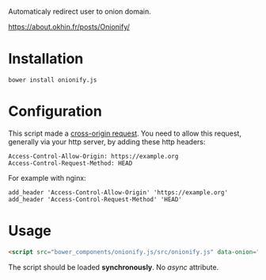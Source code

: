Automaticaly redirect user to onion domain.

<https://about.okhin.fr/posts/Onionify/>

# Installation

```
bower install onionify.js
```

# Configuration

This script made a [cross-origin
request](https://developer.mozilla.org/fr/docs/HTTP/Access_control_CORS). You
need to allow this request, generally via your http server, by adding these
http headers:

```
Access-Control-Allow-Origin: https://example.org
Access-Control-Request-Method: HEAD
```

For example with nginx:

```
add_header 'Access-Control-Allow-Origin' 'https://example.org'
add_header 'Access-Control-Request-Method' 'HEAD'
```

# Usage

```html
<script src="bower_components/onionify.js/src/onionify.js" data-onion="https://dua6u3dsufohrnsz.onion"></script>
```

The script should be loaded **synchronously**. No *async* attribute.
